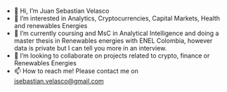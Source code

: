 - 👋 Hi, I’m Juan Sebastian Velasco
- 👀 I’m interested in Analytics, Cryptocurrencies, Capital Markets, Health and renewables Energies
- 🌱 I’m currently coursing and MsC in Analytical Intelligence and doing a master thesis in Renewables energies with ENEL Colombia, however data is private but I can tell you more in an interview.
- 💞️ I’m looking to collaborate on projects related to crypto, finance or Renewables Energies
- 📫 How to reach me! Please contact me on jsebastian.velasco@gmail.com

<!---
jsebastianvel/jsebastianvel is a ✨ special ✨ repository because its `README.md` (this file) appears on your GitHub profile.
You can click the Preview link to take a look at your changes.
--->
